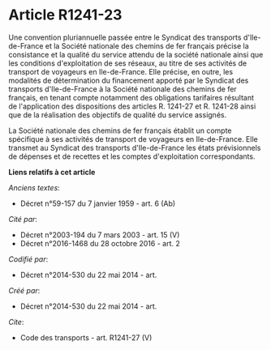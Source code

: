 # Article R1241-23

Une convention pluriannuelle passée entre le Syndicat des transports d'Ile-de-France et la Société nationale des chemins de
fer français précise la consistance et la qualité du service attendu de la société nationale ainsi que les conditions
d'exploitation de ses réseaux, au titre de ses activités de transport de voyageurs en Ile-de-France. Elle précise, en outre,
les modalités de détermination du financement apporté par le Syndicat des transports d'Ile-de-France à la Société nationale
des chemins de fer français, en tenant compte notamment des obligations tarifaires résultant de l'application des
dispositions des articles R. 1241-27 et R. 1241-28 ainsi que de la réalisation des objectifs de qualité du service assignés. 

La Société nationale des chemins de fer français établit un compte spécifique à ses activités de transport de voyageurs en
Ile-de-France. Elle transmet au Syndicat des transports d'Ile-de-France les états prévisionnels de dépenses et de recettes et
les comptes d'exploitation correspondants.

**Liens relatifs à cet article**

_Anciens textes_:

  - Décret n°59-157 du 7 janvier 1959 - art. 6 (Ab)

_Cité par_:

  - Décret n°2003-194 du 7 mars 2003 - art. 15 (V)
  - Décret n°2016-1468 du 28 octobre 2016 - art. 2

_Codifié par_:

  - Décret n°2014-530 du 22 mai 2014 - art.

_Créé par_:

  - Décret n°2014-530 du 22 mai 2014 - art.

_Cite_:

  - Code des transports - art. R1241-27 (V)
